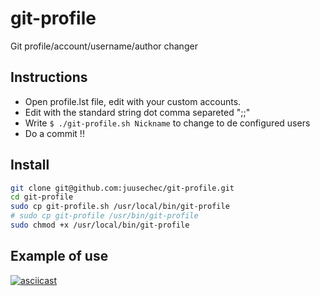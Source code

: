 # git-profile

Git profile/account/username/author changer

## Instructions
- Open profile.lst file, edit with your custom accounts.
- Edit with the standard string dot comma separeted "<Nickaname>;<Fullname>;<Email>"
- Write `$ ./git-profile.sh Nickname` to change to de configured users
- Do a commit !!
  
## Install
```sh
git clone git@github.com:juusechec/git-profile.git
cd git-profile
sudo cp git-profile.sh /usr/local/bin/git-profile
# sudo cp git-profile /usr/bin/git-profile
sudo chmod +x /usr/local/bin/git-profile
```

## Example of use
[![asciicast](https://asciinema.org/a/148471.png)](https://asciinema.org/a/148471)
